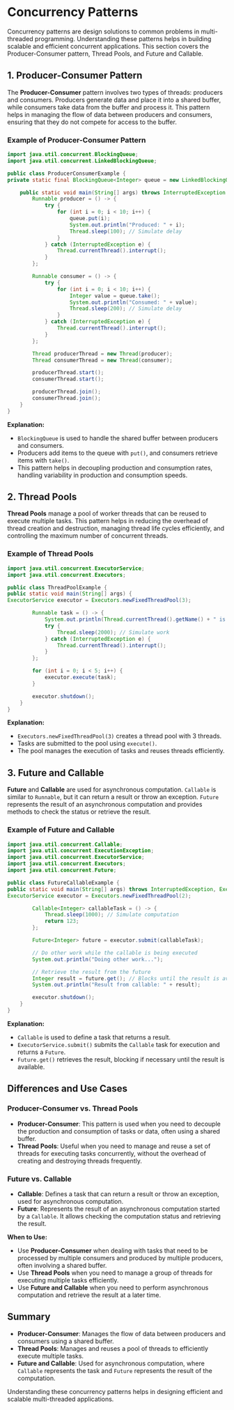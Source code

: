 # Concurrency Patterns

Concurrency patterns are design solutions to common problems in multi-threaded programming. Understanding these patterns helps in building scalable and efficient concurrent applications. This section covers the Producer-Consumer pattern, Thread Pools, and Future and Callable.

## 1. **Producer-Consumer Pattern**

The **Producer-Consumer** pattern involves two types of threads: producers and consumers. Producers generate data and place it into a shared buffer, while consumers take data from the buffer and process it. This pattern helps in managing the flow of data between producers and consumers, ensuring that they do not compete for access to the buffer.

### Example of Producer-Consumer Pattern

```java
import java.util.concurrent.BlockingQueue;
import java.util.concurrent.LinkedBlockingQueue;

public class ProducerConsumerExample {
private static final BlockingQueue<Integer> queue = new LinkedBlockingQueue<>(10);

    public static void main(String[] args) throws InterruptedException {
        Runnable producer = () -> {
            try {
                for (int i = 0; i < 10; i++) {
                    queue.put(i);
                    System.out.println("Produced: " + i);
                    Thread.sleep(100); // Simulate delay
                }
            } catch (InterruptedException e) {
                Thread.currentThread().interrupt();
            }
        };

        Runnable consumer = () -> {
            try {
                for (int i = 0; i < 10; i++) {
                    Integer value = queue.take();
                    System.out.println("Consumed: " + value);
                    Thread.sleep(200); // Simulate delay
                }
            } catch (InterruptedException e) {
                Thread.currentThread().interrupt();
            }
        };

        Thread producerThread = new Thread(producer);
        Thread consumerThread = new Thread(consumer);

        producerThread.start();
        consumerThread.start();

        producerThread.join();
        consumerThread.join();
    }
}
```

**Explanation:**
- `BlockingQueue` is used to handle the shared buffer between producers and consumers.
- Producers add items to the queue with `put()`, and consumers retrieve items with `take()`.
- This pattern helps in decoupling production and consumption rates, handling variability in production and consumption speeds.

## 2. **Thread Pools**

**Thread Pools** manage a pool of worker threads that can be reused to execute multiple tasks. This pattern helps in reducing the overhead of thread creation and destruction, managing thread life cycles efficiently, and controlling the maximum number of concurrent threads.

### Example of Thread Pools

```java
import java.util.concurrent.ExecutorService;
import java.util.concurrent.Executors;

public class ThreadPoolExample {
public static void main(String[] args) {
ExecutorService executor = Executors.newFixedThreadPool(3);

        Runnable task = () -> {
            System.out.println(Thread.currentThread().getName() + " is executing task");
            try {
                Thread.sleep(2000); // Simulate work
            } catch (InterruptedException e) {
                Thread.currentThread().interrupt();
            }
        };

        for (int i = 0; i < 5; i++) {
            executor.execute(task);
        }

        executor.shutdown();
    }
}
```

**Explanation:**
- `Executors.newFixedThreadPool(3)` creates a thread pool with 3 threads.
- Tasks are submitted to the pool using `execute()`.
- The pool manages the execution of tasks and reuses threads efficiently.

## 3. **Future and Callable**

**Future** and **Callable** are used for asynchronous computation. `Callable` is similar to `Runnable`, but it can return a result or throw an exception. `Future` represents the result of an asynchronous computation and provides methods to check the status or retrieve the result.

### Example of Future and Callable

```java
import java.util.concurrent.Callable;
import java.util.concurrent.ExecutionException;
import java.util.concurrent.ExecutorService;
import java.util.concurrent.Executors;
import java.util.concurrent.Future;

public class FutureCallableExample {
public static void main(String[] args) throws InterruptedException, ExecutionException {
ExecutorService executor = Executors.newFixedThreadPool(2);

        Callable<Integer> callableTask = () -> {
            Thread.sleep(1000); // Simulate computation
            return 123;
        };

        Future<Integer> future = executor.submit(callableTask);

        // Do other work while the callable is being executed
        System.out.println("Doing other work...");

        // Retrieve the result from the future
        Integer result = future.get(); // Blocks until the result is available
        System.out.println("Result from callable: " + result);

        executor.shutdown();
    }
}
```

**Explanation:**
- `Callable` is used to define a task that returns a result.
- `ExecutorService.submit()` submits the `Callable` task for execution and returns a `Future`.
- `Future.get()` retrieves the result, blocking if necessary until the result is available.

## Differences and Use Cases

### Producer-Consumer vs. Thread Pools

- **Producer-Consumer**: This pattern is used when you need to decouple the production and consumption of tasks or data, often using a shared buffer.
- **Thread Pools**: Useful when you need to manage and reuse a set of threads for executing tasks concurrently, without the overhead of creating and destroying threads frequently.

### Future vs. Callable

- **Callable**: Defines a task that can return a result or throw an exception, used for asynchronous computation.
- **Future**: Represents the result of an asynchronous computation started by a `Callable`. It allows checking the computation status and retrieving the result.

**When to Use:**
- Use **Producer-Consumer** when dealing with tasks that need to be processed by multiple consumers and produced by multiple producers, often involving a shared buffer.
- Use **Thread Pools** when you need to manage a group of threads for executing multiple tasks efficiently.
- Use **Future and Callable** when you need to perform asynchronous computation and retrieve the result at a later time.

## Summary

- **Producer-Consumer**: Manages the flow of data between producers and consumers using a shared buffer.
- **Thread Pools**: Manages and reuses a pool of threads to efficiently execute multiple tasks.
- **Future and Callable**: Used for asynchronous computation, where `Callable` represents the task and `Future` represents the result of the computation.

Understanding these concurrency patterns helps in designing efficient and scalable multi-threaded applications.

